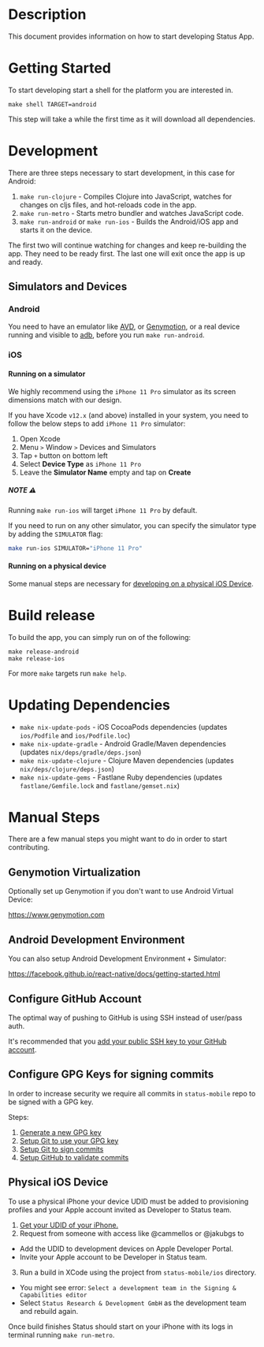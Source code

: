 # Description

This document provides information on how to start developing Status App.

# Getting Started

To start developing start a shell for the platform you are interested in.
```
make shell TARGET=android
```
This step will take a while the first time as it will download all dependencies.

# Development

There are three steps necessary to start development, in this case for Android:

1. `make run-clojure` - Compiles Clojure into JavaScript, watches for changes on cljs files, and hot-reloads code in the app.
2. `make run-metro` - Starts metro bundler and watches JavaScript code.
3. `make run-android` or `make run-ios` - Builds the Android/iOS app and starts it on the device.

The first two will continue watching for changes and keep re-building the app. They need to be ready first.
The last one will exit once the app is up and ready.

## Simulators and Devices
### Android

You need to have an emulator like [AVD](https://developer.android.com/studio/run/emulator), or [Genymotion](#genymotion-virtualization), or a real device running and visible to [adb](https://developer.android.com/studio/command-line/adb), before you run `make run-android`.

### iOS

#### Running on a simulator

We highly recommend using the `iPhone 11 Pro` simulator as its screen dimensions match with our design.

If you have Xcode `v12.x` (and above) installed in your system, you need to follow the below steps to add `iPhone 11 Pro` simulator:

1. Open Xcode
2. Menu `>` Window `>` Devices and Simulators
3. Tap `+` button on bottom left
4. Select **Device Type** as `iPhone 11 Pro`
5. Leave the **Simulator Name** empty and tap on **Create**

##### NOTE ⚠️

Running `make run-ios` will target `iPhone 11 Pro` by default.

If you need to run on any other simulator, you can specify the simulator type by adding the `SIMULATOR` flag:
```sh
make run-ios SIMULATOR="iPhone 11 Pro"
```

#### Running on a physical device

Some manual steps are necessary for [developing on a physical iOS Device](#physical-ios-device).

# Build release

To build the app, you can simply run on of the following:
```
make release-android
make release-ios
```

For more `make` targets run `make help`.

# Updating Dependencies

* `make nix-update-pods` - iOS CocoaPods dependencies (updates `ios/Podfile` and `ios/Podfile.loc`)
* `make nix-update-gradle` - Android Gradle/Maven dependencies (updates `nix/deps/gradle/deps.json`)
* `make nix-update-clojure` - Clojure Maven dependencies (updates `nix/deps/clojure/deps.json`)
* `make nix-update-gems` - Fastlane Ruby dependencies (updates `fastlane/Gemfile.lock` and `fastlane/gemset.nix`)

# Manual Steps

There are a few manual steps you might want to do in order to start contributing.

## Genymotion Virtualization

Optionally set up Genymotion if you don't want to use Android Virtual Device:

https://www.genymotion.com

## Android Development Environment

You can also setup Android Development Environment + Simulator:

https://facebook.github.io/react-native/docs/getting-started.html

## Configure GitHub Account

The optimal way of pushing to GitHub is using SSH instead of user/pass auth.

It's recommended that you [add your public SSH key to your GitHub account](https://help.github.com/en/github/authenticating-to-github/adding-a-new-ssh-key-to-your-github-account).

## Configure GPG Keys for signing commits

In order to increase security we require all commits in `status-mobile` repo to be signed with a GPG key.

Steps:
1. [Generate a new GPG key](https://help.github.com/en/github/authenticating-to-github/generating-a-new-gpg-key)
2. [Setup Git to use your GPG key](https://help.github.com/en/github/authenticating-to-github/telling-git-about-your-signing-key)
3. [Setup Git to sign commits](https://help.github.com/en/github/authenticating-to-github/signing-commits)
4. [Setup GitHub to validate commits](https://help.github.com/en/github/authenticating-to-github/adding-a-new-gpg-key-to-your-github-account)

## Physical iOS Device

To use a physical iPhone your device UDID must be added to provisioning profiles and your Apple account invited as Developer to Status team.

1. [Get your UDID of your iPhone.](https://www.extentia.com/post/finding-the-udid-of-an-ios-device)
2. Request from someone with access like @cammellos or @jakubgs to
  - Add the UDID to development devices on Apple Developer Portal.
  - Invite your Apple account to be Developer in Status team.
3. Run a build in XCode using the project from `status-mobile/ios` directory.
  - You might see error: `Select a development team in the Signing & Capabilities editor`
  - Select `Status Research & Development GmbH` as the development team and rebuild again.

Once build finishes Status should start on your iPhone with its logs in terminal running `make run-metro`.
